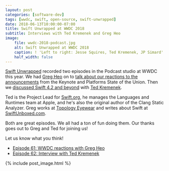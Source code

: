 ```yaml
---
layout: post
categories: [software-dev]
tags: [wwdc, swift, open-source, swift-unwrapped]
date: 2018-06-13T10:00:00-07:00
title: Swift Unwrapped at WWDC 2018
subtitle: Interviews with Ted Kremenek and Greg Heo
image:
    file: wwdc-2018-podcast.jpg
    alt: Swift Unwrapped at WWDC 2018
    caption: ! 'Left to right: Jesse Squires, Ted Kremenek, JP Simard'
    half_width: false
---
```


[Swift Unwrapped](https://swiftunwrapped.github.io) recorded two episodes in the Podcast studio at WWDC this year. We had [Greg Heo](https://gregheo.com) on to [talk about our reactions to the announcements](https://swiftunwrapped.github.io/episodes/d725b7da/) from the Keynote and Platforms State of the Union. Then we [discussed Swift 4.2 and beyond](https://swiftunwrapped.github.io/episodes/839af3db/) with [Ted Kremenek](https://twitter.com/tkremenek).

<!--excerpt-->

Ted is the Project Lead for [Swift.org](https://swift.org), he manages the Languages and Runtimes team at Apple, and he's also the original author of the Clang Static Analyzer. Greg works at [Topology Eyewear](https://www.topologyeyewear.com) and writes about Swift at [SwiftUnboxed.com](https://swiftunboxed.com).

Both are great episodes. We all had a ton of fun doing them. Our thanks goes out to Greg and Ted for joining us!

Let us know what you think!

- [Episode 61: WWDC reactions with Greg Heo](https://swiftunwrapped.github.io/episodes/d725b7da/)
- [Episode 62: Interview with Ted Kremenek](https://swiftunwrapped.github.io/episodes/839af3db/)

{% include post_image.html %}
